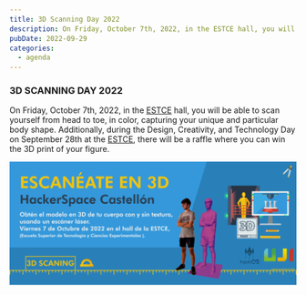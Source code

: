 ```yaml
---
title: 3D Scanning Day 2022
description: On Friday, October 7th, 2022, in the ESTCE hall, you will be able to scan yourself from head to toe, in color, capturing your unique and particular body shape.
pubDate: 2022-09-29
categories:
  - agenda
---
```


### 3D SCANNING DAY 2022

On Friday, October 7th, 2022, in the [ESTCE](https://www.google.es/maps/place/Escuela+Superior+de+Tecnologia+I+Ciencias+Experimentales,+Avenguda+Avenida+de+Vicente+Sos+Baynat,+12006+Castell%C3%B3n+de+la+Plana,+Castell%C3%B3n/@39.9926864,-0.0678504,19z/data=!3m1!4b1!4m5!3m4!1s0xd5ffe0f98be12e9:0x4e7634c2c3b978b7!8m2!3d39.9926854!4d-0.0673032?shorturl=1) hall, you will be able to scan yourself from head to toe, in color, capturing your unique and particular body shape. Additionally, during the Design, Creativity, and Technology Day on September 28th at the [ESTCE](https://www.google.es/maps/place/Escuela+Superior+de+Tecnologia+I+Ciencias+Experimentales,+Avenguda+Avenida+de+Vicente+Sos+Baynat,+12006+Castell%C3%B3n+de+la+Plana,+Castell%C3%B3n/@39.9926864,-0.0678504,19z/data=!3m1!4b1!4m5!3m4!1s0xd5ffe0f98be12e9:0x4e7634c2c3b978b7!8m2!3d39.9926854!4d-0.0673032?shorturl=1), there will be a raffle where you can win the 3D print of your figure.

 ![](images/BannerEscaneate3D-1024x450.png)
